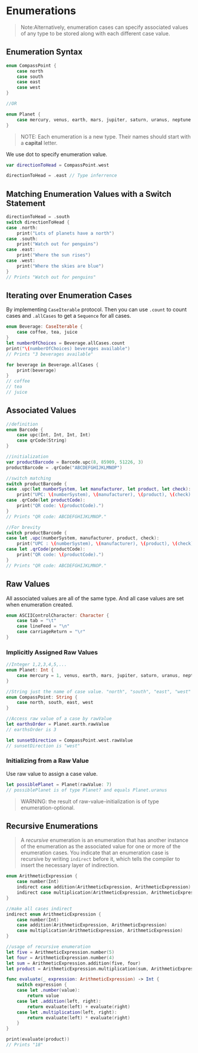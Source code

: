 # Enumerations

> Note:Alternatively, enumeration cases can specify associated values of any type to be stored along with each different case value.

## Enumeration Syntax

```swift
enum CompassPoint {
    case north
    case south
    case east
    case west
}

//OR

enum Planet {
    case mercury, venus, earth, mars, jupiter, saturn, uranus, neptune
}
```

> NOTE: Each enumeration is a new type. Their names should start with a **capital** letter.

We use dot to specify enumeration value.

```swift
var directionToHead = CompassPoint.west

directionToHead = .east // Type inferrence
```

## Matching Enumeration Values with a Switch Statement

```swift
directionToHead = .south
switch directionToHead {
case .north:
    print("Lots of planets have a north")
case .south:
    print("Watch out for penguins")
case .east:
    print("Where the sun rises")
case .west:
    print("Where the skies are blue")
}
// Prints "Watch out for penguins"
```

## Iterating over Enumeration Cases

By implementing `CaseIterable` protocol. Then you can use `.count` to count cases and `.allCases` to get a `Sequence` for all cases.

```swift
enum Beverage: CaseIterable {
    case coffee, tea, juice
}
let numberOfChoices = Beverage.allCases.count
print("\(numberOfChoices) beverages available")
// Prints "3 beverages available"

for beverage in Beverage.allCases {
    print(beverage)
}
// coffee
// tea
// juice
```
## Associated Values

```swift
//definition
enum Barcode {
    case upc(Int, Int, Int, Int)
    case qrCode(String)
}

//initialization
var productBarcode = Barcode.upc(8, 85909, 51226, 3)
productBarcode = .qrCode("ABCDEFGHIJKLMNOP")

//switch matching
switch productBarcode {
case .upc(let numberSystem, let manufacturer, let product, let check):
    print("UPC: \(numberSystem), \(manufacturer), \(product), \(check).")
case .qrCode(let productCode):
    print("QR code: \(productCode).")
}
// Prints "QR code: ABCDEFGHIJKLMNOP."

//For brevity
switch productBarcode {
case let .upc(numberSystem, manufacturer, product, check):
    print("UPC : \(numberSystem), \(manufacturer), \(product), \(check).")
case let .qrCode(productCode):
    print("QR code: \(productCode).")
}
// Prints "QR code: ABCDEFGHIJKLMNOP."
```

## Raw Values

All associated values are all of the same type. And all case values are set when enumeration created.

```swift
enum ASCIIControlCharacter: Character {
    case tab = "\t"
    case lineFeed = "\n"
    case carriageReturn = "\r"
}
```

### Implicitly Assigned Raw Values

```swift
//Integer 1,2,3,4,5,...
enum Planet: Int {
    case mercury = 1, venus, earth, mars, jupiter, saturn, uranus, neptune
}

//String just the name of case value. "north", "south", "east", "west"
enum CompassPoint: String {
    case north, south, east, west
}

//Access raw value of a case by rawValue
let earthsOrder = Planet.earth.rawValue
// earthsOrder is 3

let sunsetDirection = CompassPoint.west.rawValue
// sunsetDirection is "west"
```

### Initializing from a Raw Value

Use raw value to assign a case value.

```swift
let possiblePlanet = Planet(rawValue: 7)
// possiblePlanet is of type Planet? and equals Planet.uranus
```

> WARNING: the result of raw-value-initialization is of type enumeration-optional.

## Recursive Enumerations

> A _recursive_ enumeration is an enumeration that has another instance of the enumeration as the associated value for one or more of the enumeration cases. You indicate that an enumeration case is recursive by writing `indirect` before it, which tells the compiler to insert the necessary layer of indirection.

```swift
enum ArithmeticExpression {
    case number(Int)
    indirect case addition(ArithmeticExpression, ArithmeticExpression)
    indirect case multiplication(ArithmeticExpression, ArithmeticExpression)
}

//make all cases indirect
indirect enum ArithmeticExpression {
    case number(Int)
    case addition(ArithmeticExpression, ArithmeticExpression)
    case multiplication(ArithmeticExpression, ArithmeticExpression)
}

//usage of recursive enumeration
let five = ArithmeticExpression.number(5)
let four = ArithmeticExpression.number(4)
let sum = ArithmeticExpression.addition(five, four)
let product = ArithmeticExpression.multiplication(sum, ArithmeticExpression.number(2))

func evaluate(_ expression: ArithmeticExpression) -> Int {
    switch expression {
    case let .number(value):
        return value
    case let .addition(left, right):
        return evaluate(left) + evaluate(right)
    case let .multiplication(left, right):
        return evaluate(left) * evaluate(right)
    }
}

print(evaluate(product))
// Prints "18"
```





